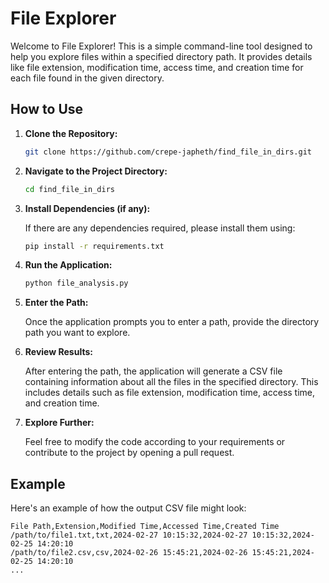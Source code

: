 # File Explorer

Welcome to File Explorer! This is a simple command-line tool designed to help you explore files within a specified directory path. It provides details like file extension, modification time, access time, and creation time for each file found in the given directory.

## How to Use

1. **Clone the Repository:**

    ```bash
    git clone https://github.com/crepe-japheth/find_file_in_dirs.git
    ```

2. **Navigate to the Project Directory:**

    ```bash
    cd find_file_in_dirs
    ```

3. **Install Dependencies (if any):**

    If there are any dependencies required, please install them using:

    ```bash
    pip install -r requirements.txt
    ```

4. **Run the Application:**

    ```bash
    python file_analysis.py
    ```

5. **Enter the Path:**

    Once the application prompts you to enter a path, provide the directory path you want to explore.

6. **Review Results:**

    After entering the path, the application will generate a CSV file containing information about all the files in the specified directory. This includes details such as file extension, modification time, access time, and creation time.

7. **Explore Further:**

    Feel free to modify the code according to your requirements or contribute to the project by opening a pull request.

## Example

Here's an example of how the output CSV file might look:

```csv
File Path,Extension,Modified Time,Accessed Time,Created Time
/path/to/file1.txt,txt,2024-02-27 10:15:32,2024-02-27 10:15:32,2024-02-25 14:20:10
/path/to/file2.csv,csv,2024-02-26 15:45:21,2024-02-26 15:45:21,2024-02-25 14:20:10
...

